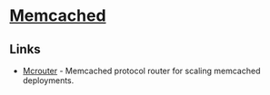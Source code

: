 # [Memcached](https://memcached.org/)

## Links

- [Mcrouter](https://github.com/facebook/mcrouter) - Memcached protocol router for scaling memcached deployments.

